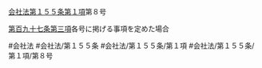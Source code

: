 [会社法第１５５条第１項](会社法＿＿＿＿第１５５条第１項)第８号

[第百九十七条第三項](会社法＿＿＿＿第１９７条第３項)各号に掲げる事項を定めた場合


#会社法
#会社法/第１５５条
#会社法/第１５５条/第１項
#会社法/第１５５条/第１項/第８号
